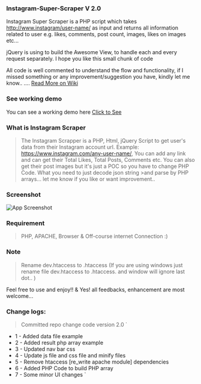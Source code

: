 ### Instagram-Super-Scraper V 2.0

Instagram Super Scraper is a PHP script which takes http://www.instagram/user-name/ as input and returns all information
related to user e.g. likes, comments, post count, images, likes on images etc...

jQuery is using to build the Awesome View, to handle each and every request separately. I hope you like this small chunk of code

All code is well commented to understand the flow and functionality, if I missed something or
any improvement/suggestion you have, kindly let me know.. .... [Read More on Wiki](https://github.com/neerajsinghsonu/Instagram-Data-Scraper/wiki)

### See working demo
You can see a working demo here [Click to See](https://drive.google.com/file/d/0B2Jr4ZrDD_hFbkhLdXRFb0xBQk0/view)

### What is Instagram Scraper

>The Instagram Scrapper is a PHP, Html, jQuery Script to get user's data from their Instagram account url.
>Example: https://www.instagram.com/any-user-name/, You can add any link and can get their Total Likes, Total Posts, Comments etc.
>You can also get their post images but it's just a POC so you have to change PHP Code. What you need to just decode json string >and parse by PHP arrays... let me know if you like or want improvement.. 

### Screenshot
![App Screenshot](https://github.com/neerajsinghsonu/Instagram-Scraper/blob/master/Public/assets/images/screen-app.png)

### Requirement

>PHP, APACHE, Browser & Off-course internet Connection :)

### Note
> Rename dev.htaccess to .htaccess (If you are using windows just rename file dev.htaccess to .htaccess. and window will ignore last dot.. )

Feel free to use and enjoy!! & Yes! all feedbacks, enhancement are most welcome... 

### Change logs:

> Committed repo change code version 2.0
`
- 1 - Added data file example
- 2 - Added result php array example
- 3 - Updated nav bar css
- 4 - Update js file and css file and minify files
- 5 - Remove htaccess [re_write apache module] dependencies
- 6 - Added PHP Code to build PHP array
- 7 - Some minor UI changes
`
